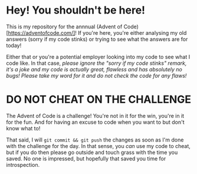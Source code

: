 # Hey! You shouldn't be here!
This is my repository for the annnual (Advent of Code)[https://adventofcode.com/]!
If you're here, you're either analysing my old answers (sorry if my code stinks) or trying to see what the answers are for today!

Either that or you're a potential employer looking into my code to see what I code like. In that case, <i> please ignore the "sorry if my code stinks" remark, it's a joke and my code is actually great, flawless and has absolutely no bugs! Please take my word for it and do not check the code for any flaws!</i>

# DO NOT CHEAT ON THE CHALLENGE
The Advent of Code is a challenge! You're not in it for the win, you're in it for the fun. And for having an excuse to code when you want to but don't know what to!

That said, I will `git commit && git push` the changes as soon as I'm done with the challenge for the day. In that sense, you <i>can</i> use my code to cheat, but if you do then please go outside and touch grass with the time you saved. No one is impressed, but hopefully that saved you time for introspection.